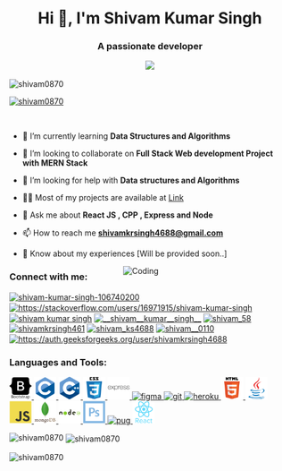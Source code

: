 


<h1 align="center">Hi 👋, I'm Shivam Kumar Singh</h1>
<h3 align="center">A passionate developer</h3>

<p align="center">
  <img src="https://miro.medium.com/max/680/1*IRGHmiGsa16stedQvIaZfw.gif" />
</p>



<p align="left"> <img src="https://komarev.com/ghpvc/?username=shivam0870&label=Profile%20views&color=0e75b6&style=flat" alt="shivam0870" /> </p>

<p align="left"> <a href="https://github.com/ryo-ma/github-profile-trophy"><img src="https://github-profile-trophy.vercel.app/?username=shivam0870" alt="shivam0870" /></a> </p>

<p align="left"> <a href="https://twitter.com/" target="blank"><img src="https://img.shields.io/twitter/follow/?logo=twitter&style=for-the-badge" alt="" /></a> </p>

- 🌱 I’m currently learning **Data Structures and Algorithms**

- 👯 I’m looking to collaborate on **Full Stack Web development Project with MERN Stack**

- 🤝 I’m looking for help with **Data structures and Algorithms**

- 👨‍💻 Most of my projects are available at [Link](https://dapper-palmier-10adf5.netlify.app/)

- 💬 Ask me about **React JS , CPP , Express and Node**

- 📫 How to reach me **shivamkrsingh4688@gmail.com**

- 📄 Know about my experiences [Will be provided soon..]

<img align = "right" alt = "Coding" width = "300" src = "https://camo.githubusercontent.com/5f7bd91c0cfa61eff4505f66a7792de9d953424eb2df4172c72e7a7c6f8e9790/68747470733a2f2f692e737461636b2e696d6775722e636f6d2f4e534879672e676966">


<h3 align="left">Connect with me:</h3>
<p align="left">
<a href="https://linkedin.com/in/shivam-kumar-singh-106740200" target="blank"><img align="center" src="https://raw.githubusercontent.com/rahuldkjain/github-profile-readme-generator/master/src/images/icons/Social/linked-in-alt.svg" alt="shivam-kumar-singh-106740200" height="30" width="40" /></a>
<a href="https://stackoverflow.com/users/https://stackoverflow.com/users/16971915/shivam-kumar-singh" target="blank"><img align="center" src="https://raw.githubusercontent.com/rahuldkjain/github-profile-readme-generator/master/src/images/icons/Social/stack-overflow.svg" alt="https://stackoverflow.com/users/16971915/shivam-kumar-singh" height="30" width="40" /></a>
<a href="https://fb.com/shivam kumar singh" target="blank"><img align="center" src="https://raw.githubusercontent.com/rahuldkjain/github-profile-readme-generator/master/src/images/icons/Social/facebook.svg" alt="shivam kumar singh" height="30" width="40" /></a>
<a href="https://instagram.com/__shivam__kumar__singh__" target="blank"><img align="center" src="https://raw.githubusercontent.com/rahuldkjain/github-profile-readme-generator/master/src/images/icons/Social/instagram.svg" alt="__shivam__kumar__singh__" height="30" width="40" /></a>
<a href="https://www.codechef.com/users/shivam_58" target="blank"><img align="center" src="https://cdn.jsdelivr.net/npm/simple-icons@3.1.0/icons/codechef.svg" alt="shivam_58" height="30" width="40" /></a>
<a href="https://www.hackerrank.com/shivamkrsingh461" target="blank"><img align="center" src="https://raw.githubusercontent.com/rahuldkjain/github-profile-readme-generator/master/src/images/icons/Social/hackerrank.svg" alt="shivamkrsingh461" height="30" width="40" /></a>
<a href="https://codeforces.com/profile/shivam_ks4688" target="blank"><img align="center" src="https://raw.githubusercontent.com/rahuldkjain/github-profile-readme-generator/master/src/images/icons/Social/codeforces.svg" alt="shivam_ks4688" height="30" width="40" /></a>
<a href="https://www.leetcode.com/shivam__0110" target="blank"><img align="center" src="https://raw.githubusercontent.com/rahuldkjain/github-profile-readme-generator/master/src/images/icons/Social/leet-code.svg" alt="shivam__0110" height="30" width="40" /></a>
<a href="https://auth.geeksforgeeks.org/user/https://auth.geeksforgeeks.org/user/shivamkrsingh4688" target="blank"><img align="center" src="https://raw.githubusercontent.com/rahuldkjain/github-profile-readme-generator/master/src/images/icons/Social/geeks-for-geeks.svg" alt="https://auth.geeksforgeeks.org/user/shivamkrsingh4688" height="30" width="40" /></a>
</p>
 
<h3 align="left">Languages and Tools:</h3>
<p align="left"> <a href="https://getbootstrap.com" target="_blank" rel="noreferrer"> <img src="https://raw.githubusercontent.com/devicons/devicon/master/icons/bootstrap/bootstrap-plain-wordmark.svg" alt="bootstrap" width="40" height="40"/> </a> <a href="https://www.cprogramming.com/" target="_blank" rel="noreferrer"> <img src="https://raw.githubusercontent.com/devicons/devicon/master/icons/c/c-original.svg" alt="c" width="40" height="40"/> </a> <a href="https://www.w3schools.com/cpp/" target="_blank" rel="noreferrer"> <img src="https://raw.githubusercontent.com/devicons/devicon/master/icons/cplusplus/cplusplus-original.svg" alt="cplusplus" width="40" height="40"/> </a> <a href="https://www.w3schools.com/css/" target="_blank" rel="noreferrer"> <img src="https://raw.githubusercontent.com/devicons/devicon/master/icons/css3/css3-original-wordmark.svg" alt="css3" width="40" height="40"/> </a> <a href="https://expressjs.com" target="_blank" rel="noreferrer"> <img src="https://raw.githubusercontent.com/devicons/devicon/master/icons/express/express-original-wordmark.svg" alt="express" width="40" height="40"/> </a> <a href="https://www.figma.com/" target="_blank" rel="noreferrer"> <img src="https://www.vectorlogo.zone/logos/figma/figma-icon.svg" alt="figma" width="40" height="40"/> </a> <a href="https://git-scm.com/" target="_blank" rel="noreferrer"> <img src="https://www.vectorlogo.zone/logos/git-scm/git-scm-icon.svg" alt="git" width="40" height="40"/> </a> <a href="https://heroku.com" target="_blank" rel="noreferrer"> <img src="https://www.vectorlogo.zone/logos/heroku/heroku-icon.svg" alt="heroku" width="40" height="40"/> </a> <a href="https://www.w3.org/html/" target="_blank" rel="noreferrer"> <img src="https://raw.githubusercontent.com/devicons/devicon/master/icons/html5/html5-original-wordmark.svg" alt="html5" width="40" height="40"/> </a> <a href="https://www.java.com" target="_blank" rel="noreferrer"> <img src="https://raw.githubusercontent.com/devicons/devicon/master/icons/java/java-original.svg" alt="java" width="40" height="40"/> </a> <a href="https://developer.mozilla.org/en-US/docs/Web/JavaScript" target="_blank" rel="noreferrer"> <img src="https://raw.githubusercontent.com/devicons/devicon/master/icons/javascript/javascript-original.svg" alt="javascript" width="40" height="40"/> </a> <a href="https://www.mongodb.com/" target="_blank" rel="noreferrer"> <img src="https://raw.githubusercontent.com/devicons/devicon/master/icons/mongodb/mongodb-original-wordmark.svg" alt="mongodb" width="40" height="40"/> </a> <a href="https://nodejs.org" target="_blank" rel="noreferrer"> <img src="https://raw.githubusercontent.com/devicons/devicon/master/icons/nodejs/nodejs-original-wordmark.svg" alt="nodejs" width="40" height="40"/> </a> <a href="https://www.photoshop.com/en" target="_blank" rel="noreferrer"> <img src="https://raw.githubusercontent.com/devicons/devicon/master/icons/photoshop/photoshop-line.svg" alt="photoshop" width="40" height="40"/> </a> <a href="https://pugjs.org" target="_blank" rel="noreferrer"> <img src="https://cdn.worldvectorlogo.com/logos/pug.svg" alt="pug" width="40" height="40"/> </a> <a href="https://reactjs.org/" target="_blank" rel="noreferrer"> <img src="https://raw.githubusercontent.com/devicons/devicon/master/icons/react/react-original-wordmark.svg" alt="react" width="40" height="40"/> </a> </p>

<p><img align="left" src="https://github-readme-stats.vercel.app/api/top-langs?username=shivam0870&show_icons=true&locale=en&layout=compact" alt="shivam0870" /></p>

<p>&nbsp;<img align="center" src="https://github-readme-stats.vercel.app/api?username=shivam0870&show_icons=true&locale=en" alt="shivam0870" /></p>

<p><img align="center" src="https://github-readme-streak-stats.herokuapp.com/?user=shivam0870&" alt="shivam0870" /></p>
